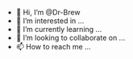 - 👋 Hi, I’m @Dr-Brew
- 👀 I’m interested in ...
- 🌱 I’m currently learning ...
- 💞️ I’m looking to collaborate on ...
- 📫 How to reach me ...

<!---
Dr-Brew/Dr-Brew is a ✨ special ✨ repository because its `README.md` (this file) appears on your GitHub profile.
You can click the Preview link to take a look at your changes.
--->
